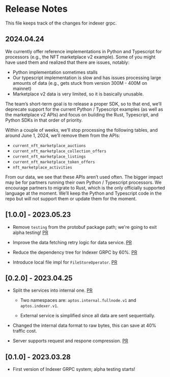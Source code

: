 # Release Notes

This file keeps track of the changes for indexer grpc.

## 2024.04.24

We currently offer reference implementations in Python and Typescript for processors (e.g., the NFT marketplace v2 example). Some of you might have used them and realized that there are issues, notably:
* Python implementation sometimes stalls
* Our typescript implementation is slow and has issues processing large amounts of data (e.g., gets stuck from version 300M - 400M on mainnet)
* Marketplace v2 data is very limited, so it is basically unusable.

The team’s short-term goal is to release a proper SDK, so to that end, we’ll deprecate support for the current Python / Typescript examples (as well as the marketplace v2 APIs) and focus on building the Rust, Typescript, and Python SDKs in that order of priority.

Within a couple of weeks, we’ll stop processing the following tables, and around June 1, 2024, we’ll remove them from the APIs:
* `current_nft_marketplace_auctions`
* `current_nft_marketplace_collection_offers`
* `current_nft_marketplace_listings`
* `current_nft_marketplace_token_offers`
* `nft_marketplace_activities`

From our data, we see that these APIs aren’t used often. The bigger impact may be for partners running their own Python / Typescript processors. We encourage partners to migrate to Rust, which is the only officially supported language at the moment. We’ll keep the Python and Typescript code in the repo but will not support them or update them for the moment.

## [1.0.0] - 2023.05.23

* Remove `testing` from the protobuf package path; we're going to exit alpha testing! [PR](https://github.com/aptos-labs/aptos-core/pull/8277)

* Improve the data fetching retry logic for data service. [PR](https://github.com/aptos-labs/aptos-core/pull/8169)

* Reduce the dependency tree for Indexer GRPC by 60%. [PR](https://github.com/aptos-labs/aptos-core/pull/8139)

* Introduce local file impl for `FileStoreOperator`. [PR](https://github.com/aptos-labs/aptos-core/pull/8117)

## [0.2.0] - 2023.04.25

* Split the services into internal one. [PR](https://github.com/aptos-labs/aptos-core/pull/7632)

  * Two namespaces are: `aptos.internal.fullnode.v1` and `aptos.indexer.v1`. 

  * External service is simplified since all data are sent sequentially.

* Changed the internal data format to raw bytes, this can save at 40% traffic cost. 

* Server supports request and respone compression. [PR](https://github.com/aptos-labs/aptos-core/pull/7907)


## [0.1.0] - 2023.03.28

* First version of Indexer GRPC system; alpha testing starts! 

